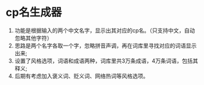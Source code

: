 # cp名生成器

1. 功能是根据输入的两个中文名字，显示出其对应的cp名。（只支持中文，自动忽略其他字符）
2. 思路是两个名字各取一个字，忽略拼音声调，再在词库里寻找对应的词语显示出来;
3. 设置了风格选项，词语和成语两种，词库里共3万条成语，4万条词语，包括其释义;
4. 后期有考虑加入褒义词、贬义词、网络热词等风格选项。

